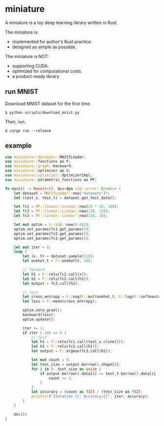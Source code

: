 # miniature
A miniature is a toy deep learning library written in Rust.

The miniature is:
- implemented for author's Rust practice.
- designed as simple as possible.

The miniature is NOT:
- supporting CUDA.
- optimized for computational costs.
- a product-ready library.


## run MNIST
Download MNIST dataset for the first time.
```
$ python scripts/download_mnist.py
```

Then, run.
```
$ cargo run --release
```


## example
```rs
use miniature::datasets::MNISTLoader;
use miniature::functions as F;
use miniature::graph::backward;
use miniature::optimizer as S;
use miniature::optimizer::OptimizerImpl;
use miniature::parametric_functions as PF;

fn main() -> Result<(), Box<dyn std::error::Error>> {
    let dataset = MNISTLoader::new("datasets")?;
    let (test_x, test_t) = dataset.get_test_data();

    let fc1 = PF::linear::Linear::new(28 * 28, 128);
    let fc2 = PF::linear::Linear::new(128, 128);
    let fc3 = PF::linear::Linear::new(128, 10);

    let mut optim = S::SGD::new(0.001);
    optim.set_params(fc1.get_params());
    optim.set_params(fc2.get_params());
    optim.set_params(fc3.get_params());

    let mut iter = 0;
    loop {
        let (x, t) = dataset.sample(128);
        let onehot_t = F::onehot(t, 10);

        // forward
        let h1 = F::relu(fc1.call(x));
        let h2 = F::relu(fc2.call(h1));
        let output = fc3.call(h2);

        // loss
        let cross_entropy = F::neg(F::mul(onehot_t, F::log(F::softmax(output))));
        let loss = F::mean(cross_entropy);

        optim.zero_grad();
        backward(loss);
        optim.update();

        iter += 1;
        if iter % 100 == 0 {
            // test
            let h1 = F::relu(fc1.call(test_x.clone()));
            let h2 = F::relu(fc2.call(h1));
            let output = F::argmax(fc3.call(h2));

            let mut count = 0;
            let test_size = output.borrow().shape[0];
            for i in 0..test_size as usize {
                if output.borrow().data[i] == test_t.borrow().data[i] {
                    count += 1;
                }
            }
            let accuracy = (count as f32) / (test_size as f32);
            println!("Iteration {}: Accuracy={}", iter, accuracy);
        }
    }

    Ok(())
}
```
